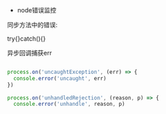 - node错误监控

同步方法中的错误:

try{}catch(){}

异步回调捕获err

```js

process.on('uncaughtException', (err) => {
  console.error('uncaught', err)
})
 
process.on('unhandledRejection', (reason, p) => {
  console.error('unhandle', reason, p)

```